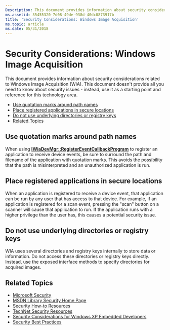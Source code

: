 ```yaml
---
Description: This document provides information about security considerations related to Windows Image Acquisition (WIA).
ms.assetid: 35455320-7d08-49de-938d-40dc0873917b
title: 'Security Considerations: Windows Image Acquisition'
ms.topic: article
ms.date: 05/31/2018
---
```


# Security Considerations: Windows Image Acquisition

This document provides information about security considerations related to Windows Image Acquisition (WIA). This document doesn't provide all you need to know about security issues - instead, use it as a starting point and reference for this technology area.

-   [Use quotation marks around path names](#use-quotation-marks-around-path-names)
-   [Place registered applications in secure locations](#place-registered-applications-in-secure-locations)
-   [Do not use underlying directories or registry keys](#do-not-use-underlying-directories-or-registry-keys)
-   [Related Topics](#related-topics)

## Use quotation marks around path names

When using [**IWiaDevMgr::RegisterEventCallbackProgram**](/windows/desktop/api/wia_xp/nf-wia_xp-iwiadevmgr-registereventcallbackprogram) to register an application to receive device events, be sure to surround the path and filename of the application with quotation marks. This avoids the possibility that the path is misinterpreted and an unauthorized application is run.

## Place registered applications in secure locations

When an application is registered to receive a device event, that application can be run by any user that has access to that device. For example, if an application is registered for a scan event, pressing the "scan" button on a scanner will cause that application to run. If the application runs with a higher privilege than the user has, this causes a potential security issue.

## Do not use underlying directories or registry keys

WIA uses several directories and registry keys internally to store data or information. Do not access these directories or registry keys directly. Instead, use the exposed interface methods to specify directories for acquired images.

## Related Topics

-   [Microsoft Security](https://go.microsoft.com/fwlink/p/?linkid=181549)
-   [MSDN Library Security Home Page](https://go.microsoft.com/fwlink/p/?linkid=181223)
-   [Security How-to Resources](https://www.microsoft.com/technet/solutionaccelerators/howto/sechow.mspx)
-   [TechNet Security Resources](https://go.microsoft.com/fwlink/p/?linkid=181548)
-   [Security Considerations for Windows XP Embedded Developers](/previous-versions/ms838345(v=msdn.10))
-   [Security Best Practices](https://msdn.microsoft.com/en-us/library/ms717796(v=VS.85).aspx)

 

 




